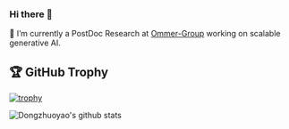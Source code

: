 ### Hi there 👋

 🔭 I’m currently a PostDoc Research at [Ommer-Group](https://ommer-lab.com/) working on scalable generative AI.

<!--
**dongzhuoyao/dongzhuoyao** is a ✨ _special_ ✨ repository because its `README.md` (this file) appears on your GitHub profile.

Here are some ideas to get you started:

- 🌱 I’m currently learning ...
- 👯 I’m looking to collaborate on ...
- 🤔 I’m looking for help with ...
- 💬 Ask me about ...
- 📫 How to reach me: ...
- 😄 Pronouns: ...
- ⚡ Fun fact: ...
-->

## 🏆 GitHub Trophy
[![trophy](https://github-profile-trophy.vercel.app/?username=dongzhuoyao&column=8)](https://github-profile-trophy.vercel.app/?username=dongzhuoyao&column=8)



![Dongzhuoyao's github stats](https://github-readme-stats.vercel.app/api?username=dongzhuoyao&show_icons=true&count_private=true&hide=prs&theme=default_repocard)



